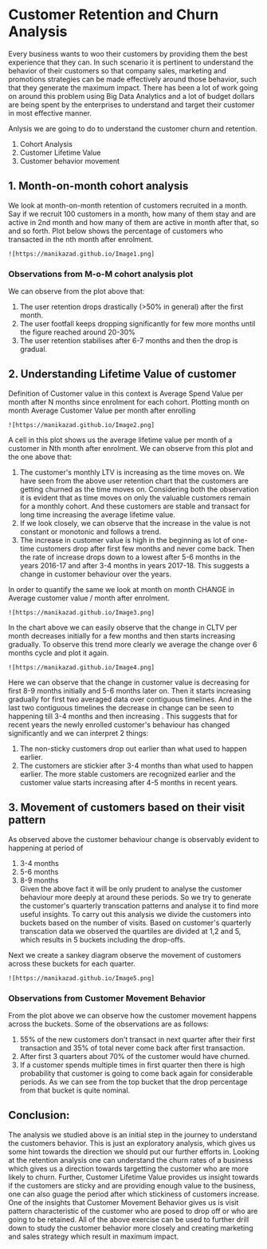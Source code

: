 # Customer Retention and Churn Analysis

Every business wants to woo their customers by providing them the best experience that they can. In such scenario it is pertinent to understand the behavior of their customers so that company sales, marketing and promotions strategies can be made effectively around those behavior, such that they generate the maximum impact. There has been a lot of work going on around this problem using Big Data Analytics and a lot of budget dollars are being spent by the enterprises to understand and target their customer in most effective manner. 

Anlysis we are going to do to understand the customer churn and retention.
1.	Cohort Analysis
2.	Customer Lifetime Value
3.	Customer behavior movement

## 1. Month-on-month cohort analysis

We look at month-on-month retention of customers recruited in a month. Say if we recruit 100 customers in a month, how many of them stay and are active in 2nd month and how many of them are active in month after that, so and so forth. Plot below shows the percentage of customers who transacted in the nth month after enrolment.

	![https://manikazad.github.io/Image1.png]

### Observations from M-o-M cohort analysis plot
	
We can observe from the plot above that:
1.	The user retention drops drastically (>50% in general) after the first month.
2.	The user footfall keeps dropping significantly for few more months until the figure reached around 20-30%
3.	The user retention stabilises after 6-7 months and then the drop is gradual.

## 2. Understanding Lifetime Value of customer

Definition of Customer value in this context is Average Spend Value per month after N months since enrolment for each cohort.
Plotting month on month Average Customer Value per month after enrolling

	![https://manikazad.github.io/Image2.png]

A cell in this plot shows us the average lifetime value per month of a customer in Nth month after enrolment.
We can observe from this plot and the one above that:
1.	The customer's monthly LTV is increasing as the time moves on. We have seen from the above user retention chart that the customers are getting churned as the time moves on. Considering both the observation it is evident that as time moves on only the valuable customers remain for a monthly cohort. And these customers are stable and transact for long time increasing the average lifetime value. 
2.	If we look closely, we can observe that the increase in the value is not constant or monotonic and follows a trend.
3.	The increase in customer value is high in the beginning as lot of one-time customers drop after first few months and never come back. Then the rate of increase drops down to a lowest after 5-6 months in the years 2016-17 and after 3-4 months in years 2017-18. This suggests a change in customer behaviour over the years.

In order to quantify the same we look at month on month CHANGE in Average customer value / month after enrolment.

	![https://manikazad.github.io/Image3.png]

In the chart above we can easily observe that the change in CLTV per month decreases initially for a few months and then starts increasing gradually. To observe this trend more clearly we average the change over 6 months cycle and plot it again. 

	![https://manikazad.github.io/Image4.png]

Here we can observe that the change in customer value is decreasing for first 8-9 months initially and 5-6 months later on. Then it starts increasing gradually for first two averaged data over contiguous timelines. And in the last two contiguous timelines the decrease in change can be seen to happening till 3-4 months and then increasing . 
This suggests that for recent years the newly enrolled customer's behaviour has changed significantly and we can interpret 2 things:
1.	The non-sticky customers drop out earlier than what used to happen earlier.
2.	The customers are stickier after 3-4 months than what used to happen earlier. The more stable customers are recognized earlier and the customer value starts increasing after 4-5 months in recent years.

## 3. Movement of customers based on their visit pattern

As observed above the customer behaviour change is observably evident to happening at period of  
1. 3-4 months
2. 5-6 months
3. 8-9 months     
Given the above fact it will be only prudent to analyse the customer behaviour more deeply at around these periods. So we try to generate the customer's quarterly transcation patterns and analyse it to find more useful insights. To carry out this analysis we divide the customers into buckets based on the number of visits. Based on customer's quarterly transcation data we observed the quartiles are divided at 1,2 and 5, which results in 5 buckets including the drop-offs. 

Next we create a sankey diagram observe the movement of customers across these buckets for each quarter. 	

	![https://manikazad.github.io/Image5.png]

### Observations from Customer Movement Behavior
From the plot above we can observe how the customer movement happens across the buckets. Some of the observations are as follows:
1.	55% of the new customers don't transact in next quarter after their first transaction and 35% of total never come back after first transaction.
2.	After first 3 quarters about 70% of the customer would have churned.
3.	If a customer spends multiple times in first quarter then there is high probability that customer is going to come back again for considerable periods. As we can see from the top bucket that the drop percentage from that bucket is quite nominal.

## Conclusion:
The analysis we studied above is an initial step in the journey to understand the customers behavior. This is just an exploratory analysis, which gives us some hint towards the direction we should put our further efforts in. 
Looking at the retention analysis one can understand the churn rates of a business which gives us a direction towards targetting the customer who are more likely to churn. Further, Customer Lifetime Value provides us insight towards if the customers are sticky and are providing enough value to the business, one can also guage the period after which stickiness of customers increase. One of the insights that Customer Movement Behavior gives us is visit pattern characteristic of the customer who are posed to drop off or who are going to be retained. 
All of the above exercise can be used to further drill down to study the customer behavior more closely and creating marketing and sales strategy which result in maximum impact.



